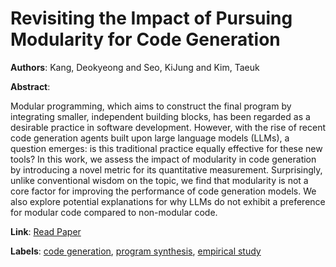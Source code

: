 # Revisiting the Impact of Pursuing Modularity for Code Generation

**Authors**: Kang, Deokyeong and Seo, KiJung and Kim, Taeuk

**Abstract**:

Modular programming, which aims to construct the final program by integrating smaller, independent building blocks, has been regarded as a desirable practice in software development. However, with the rise of recent code generation agents built upon large language models (LLMs), a question emerges: is this traditional practice equally effective for these new tools? In this work, we assess the impact of modularity in code generation by introducing a novel metric for its quantitative measurement. Surprisingly, unlike conventional wisdom on the topic, we find that modularity is not a core factor for improving the performance of code generation models. We also explore potential explanations for why LLMs do not exhibit a preference for modular code compared to non-modular code.

**Link**: [Read Paper](https://aclanthology.org/2024.findings-emnlp.676)

**Labels**: [code generation](../../labels/code_generation.md), [program synthesis](../../labels/program_synthesis.md), [empirical study](../../labels/empirical_study.md)
